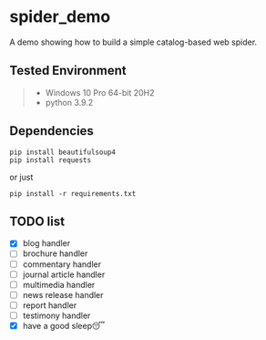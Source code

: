 # spider_demo
A demo showing how to build a simple catalog-based web spider.

## Tested Environment
> + Windows 10 Pro 64-bit 20H2
> + python 3.9.2
## Dependencies
```commandline
pip install beautifulsoup4
pip install requests
```
or just
```commandline
pip install -r requirements.txt
```

## TODO list
- [x] blog handler
- [ ] brochure handler
- [ ] commentary handler
- [ ] journal article handler
- [ ] multimedia handler
- [ ] news release handler
- [ ] report handler
- [ ] testimony handler
- [x] have a good sleep😴

